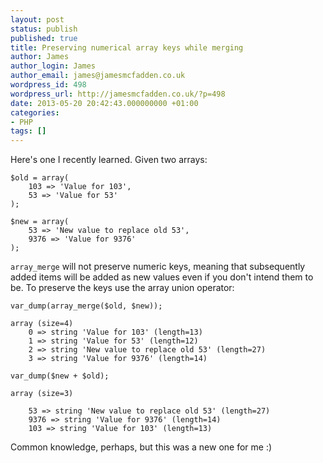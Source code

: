 ```yaml
---
layout: post
status: publish
published: true
title: Preserving numerical array keys while merging
author: James
author_login: James
author_email: james@jamesmcfadden.co.uk
wordpress_id: 498
wordpress_url: http://jamesmcfadden.co.uk/?p=498
date: 2013-05-20 20:42:43.000000000 +01:00
categories:
- PHP
tags: []
---
```

Here's one I recently learned. Given two arrays:

    $old = array(
        103 => 'Value for 103',
        53 => 'Value for 53'
    );

    $new = array(
        53 => 'New value to replace old 53',
        9376 => 'Value for 9376'
    );

`array_merge` will not preserve numeric keys, meaning that subsequently added items will be added as new values even if you don't intend them to be. To preserve the keys use the array union operator:

    var_dump(array_merge($old, $new));

    array (size=4)
        0 => string 'Value for 103' (length=13)
        1 => string 'Value for 53' (length=12)
        2 => string 'New value to replace old 53' (length=27)
        3 => string 'Value for 9376' (length=14)

    var_dump($new + $old);

    array (size=3)

        53 => string 'New value to replace old 53' (length=27)
        9376 => string 'Value for 9376' (length=14)
        103 => string 'Value for 103' (length=13)

Common knowledge, perhaps, but this was a new one for me :)
